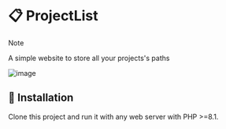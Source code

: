 # 📋 ProjectList

> [!NOTE]
> A simple website to store all your projects's paths

![image](https://github.com/user-attachments/assets/75e77981-2e87-4fc4-a0c3-0262d54db861)

## 🔧 Installation

Clone this project and run it with any web server with PHP >=8.1.
